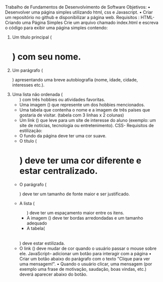 Trabalho de Fundamentos de Desenvolvimento de Software
Objetivos:
• Desenvolver uma página simples utilizando html, css e Javascript.
• Criar um repositório no github e disponibilizar a página web.
Requisitos :
HTML- Criando uma Página Simples
Crie um arquivo chamado index.html e escreva o código para exibir uma página
simples contendo:
1. Um título principal (<h1>) com seu nome.
2. Um parágrafo (<p>) apresentando uma breve autobiografia (nome, idade,
cidade, interesses etc.).
3. Uma lista não ordenada (<ul>) com três hobbies ou atividades favoritas.
4. Uma imagem (<img>) que represente um dos hobbies mencionados.
5. Uma tabela <table> que contenha o nome e a imagem de três países que gostaria de visitar. (tabela com 3 linhas x 2 colunas)
6. Um link (<a>) que leve para um site de interesse do aluno (exemplo: um site
de notícias, tecnologia ou entretenimento).
CSS- Requisitos de estilização:
1. O fundo da página deve ter uma cor suave.
2. O título (<h1>) deve ter uma cor diferente e estar centralizado.
3. O parágrafo (<p>) deve ter um tamanho de fonte maior e ser justificado.
4. A lista (<ul>) deve ter um espaçamento maior entre os itens.
5. A imagem (<img>) deve ter bordas arredondadas e um tamanho adequado
6. A tabela(<table>) deve estar estilizada.
7. O link (<a>) deve mudar de cor quando o usuário passar o mouse sobre ele.
JavaScript– adicionar um botão para interagir com a página
• Criar um botão abaixo do parágrafo com o texto "Clique para ver uma
mensagem!".
• Quando o usuário clicar, uma mensagem (por exemplo uma frase de
motivação, saudação, boas vindas, etc.) deverá aparecer abaixo do botão.
